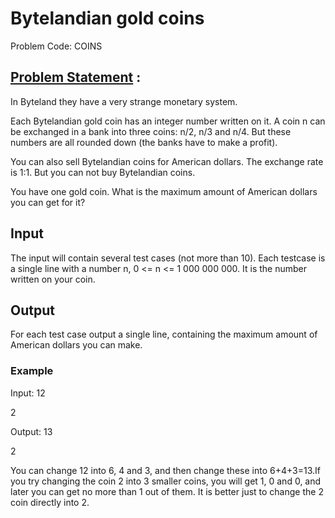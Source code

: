 # Bytelandian gold coins 

Problem Code: COINS

## [Problem Statement](https://www.codechef.com/problems/COINS) :

In Byteland they have a very strange monetary system.

Each Bytelandian gold coin has an integer number written on it. A coin n can be exchanged in a bank into three coins: n/2, n/3 and n/4. But these numbers are all rounded down (the banks have to make a profit).

You can also sell Bytelandian coins for American dollars. The exchange rate is 1:1. But you can not buy Bytelandian coins.

You have one gold coin. What is the maximum amount of American dollars you can get for it?

## Input
The input will contain several test cases (not more than 10). Each testcase is a single line with a number n, 0 <= n <= 1 000 000 000. It is the number written on your coin.

## Output
For each test case output a single line, containing the maximum amount of American dollars you can make.

### Example
Input:
12

2

Output:
13

2

You can change 12 into 6, 4 and 3, and then change these into 6+4+3=13.If you try changing the coin 2 into 3 smaller coins, you will get 1, 0 and 0, and later you can get no more than 1
 out of them. It is better just to change the 2
 coin directly into 2.